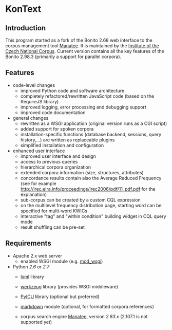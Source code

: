 KonText
=======

Introduction
------------

This program started as a fork of the Bonito 2.68 web interface to the corpus management tool
[Manatee](http://nlp.fi.muni.cz/trac/noske). It is maintained by the
[Institute of the Czech National Corpus](http://ucnk.ff.cuni.cz/).
Current version contains all the key features of the Bonito 2.98.3 (primarily a support for parallel
corpora).

Features
--------

* code-level changes
    * improved Python code and software architecture
    * completely refactored/rewritten JavaScript code (based on the RequireJS library)
    * improved logging, error processing and debugging support
    * improved code documentation
* general changes
    * rewritten as a WSGI application (original version runs as a CGI script)
    * added support for spoken corpora
    * installation-specific functions (database backend, sessions, query history,...) are written as replaceable plugins
    * simplified installation and configuration
* enhanced user interface
    * improved user interface and design
    * access to previous queries
    * hierarchical corpora organization
    * extended corpora information (size, structures, attributes)
    * concordance results contain also the Average Reduced Frequency (see for example http://lrec.elra.info/proceedings/lrec2006/pdf/11_pdf.pdf for the explanation)
    * sub-corpus can be created by a custom CQL expression
    * on the multilevel frequency distribution page, starting word can be specified for multi-word KWICs
    * interactive "tag" and "within condition" building widget in CQL query mode
    * result shuffling can be pre-set


Requirements
------------

* Apache 2.x web server
    * enabled WSGI module (e.g. [mod_wsgi](https://code.google.com/p/modwsgi/))
* Python *2.6* or *2.7*
    * [lxml](http://lxml.de/) library
    * [werkzeug](http://werkzeug.pocoo.org/) library (provides WSGI middleware)
    * [PyICU](https://pypi.python.org/pypi/PyICU) library (optional but preferred)
    * [markdown](https://pypi.python.org/pypi/Markdown) module (optional, for formatted corpora references)

  * corpus search engine [Manatee](http://nlp.fi.muni.cz/trac/noske), version *2.83.x* (2.107.1 is not supported yet)
